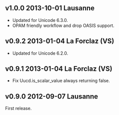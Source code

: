 v1.0.0 2013-10-01 Lausanne
--------------------------

- Updated for Unicode 6.3.0.
- OPAM friendly workflow and drop OASIS support.

v0.9.2 2013-01-04 La Forclaz (VS)
---------------------------------

- Updated for Unicode 6.2.0.

v0.9.1 2013-01-04 La Forclaz (VS)
---------------------------------

- Fix Uucd.is_scalar_value always returning false.

v0.9.0 2012-09-07 Lausanne
--------------------------

First release.
